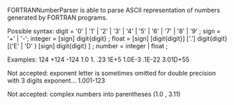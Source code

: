 FORTRANNumberParser is able to parse ASCII representation of numbers generated by FORTRAN programs.

Possible syntax:
	digit = '0' | '1' | '2' | '3' | '4' | '5' | '6' | '7' | '8' | '9' ;
	sign =  '+' | '-';
	integer = [sign] digit{digit} ;
	float = [sign] [digit{digit}] ['.'] digit{digit} [('E' | 'D' ) [sign] digit{digit} ] ;
	number = integer | float ;
	
Examples:
	124
	+124
	-124
	1.0
	1.
	.23
	1E+5
	1.0E-3
	.1E-22
	3.01D+55

Not accepted: exponent letter is sometimes omitted for double precision with 3 digits exponent...
	1.001-123

Not accepted: complex numbers into parentheses
	(1.0 , 3.11)
